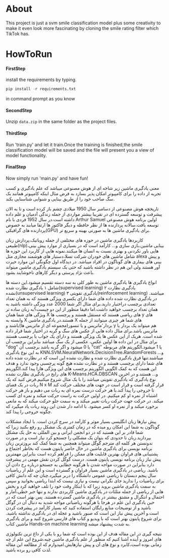 # About
This project is just a svm smile classification model plus some creativity to make it even look more fascinating by cloning the smile rating filter which TikTok has.

# HowToRun
#### FirstStep
install the requirements by typing.
```python
pip install -r requirements.txt 
```
in command prompt as you know
#### SecondStep
Unzip `data.zip` in the same folder as the project files.
#### ThirdStep
Run 'train.py' and let it train.Once the training is finished,the smile classification model will be saved and the file will present you a view of model functionality.
#### FinalStep
Now simply run 'main.py' and have fun!

معنی
یادگیری ماشین زیر شاخه ای از هوش مصنوعی میباشد که علم یادگیری و کسب تجربه از داده را برای کامپیوتر امکان پذیر بسازد به فرض مثال اینکه کامپیوتر همانند یک سگ صاحب خود را از طریق بینایی و شنوایی شناسنایی بکند.


تاریخچه
هوش مصنوعی از دسامبر سال 1950 میلادی چشم باز کرده است و تا به الان پیشرفت و توسعه گسترده ای در تقریبا بیشتر مواردی از جمله زندگی آدمیان و علم داده داشته است.در سال 1952 فردی با نام Arthur Samuel اولین برنامه هوش مصنوعی توسعه یافت.سالانه پردازنده ها از نظر حافظه و دیگر فاکتور ها ارتقا میابند به خصوص پردازنده های گرافیکی(GPU) برای یادگیری ماشین ها به صورتی بهینه و سریع تر.

کاربردها
یادگیری ماشین در حوزه های مختلفی از جمله روباتیک،پردازش زبان طبیعی(nlp)،بینایی ماشین،بازی سازی و... کارآمد است که در بسیاری از موارد پیش بینی هایی باور نکردنی و بهتری نسبت به انسان ها میکنند.نمونه هایی از کاربرد این حوزه ها شامل ماشین های خودران شرکت تسلا،دستیار های هوشمند مجازی مثل alexa و پیش بینی های بیماری های گوناگون در افراد میباشد.
در دیدگاه اول چگونگی این موارد حیرت آور هستند ولی این هم در نظر داشته باشید که حتی یک سیستم یادگیری ماشین میتواند باعث نژاد پرستی و دیگر کارهای ناخوشایند بشود.


انواع یادگیری ها
یادگیری ماشین به طور کلی به سه دسته تقسیم میشود.این دسته ها شامل
۱ یادگیری نظارت شده(supervised learning)
۲ یادگیری نظارت نشده(unsupervised learning)
۳ یادگیری تقویتی(reinforcement learning)
میباشند.
در یادگیری نظارت شده داده های شما دارای یکسری ویژگی هستند که به همان تعداد تعدادی برچسب دراختیار دارید.برای مثال اگر شما 2000 عدد ویژگی داشته باشید به همان تعداد برچسب خواهید داشت.اما دقیقا منظور از این دو چیست؟به زبان ساده تر ویژگی های شما همان X های ریاضی هستند که مستقل هستند و پرچسب ها y های وابسته به X هستند.در یادگیری ماشین X های شما هر چیزی میتوانند از جمله بردار٬ماتریس و یا تنسور(مجموعه ای از ماتریس ها)باشند و y هم میتواند یک بردار یا ماتریس باشد.برای مثال داده هایی از عکس های سگ و گربه در اختیار شما قرار داده شده است. هریک از این عکس ها یک ویژگی هستند و دارای یک جواب یا برچسب هستند برای مثال در این داده ها اولین عکس، عکسی از یک سگ میباشد بنابراین برچسب آن "dog" یا 0 میشود و اگر گربه باشد برچسب آن "cat" یا 1 میشود.الگوریتم های مربوطه به این نوع یادگیری KNN،SVM،NeuralNetwork،DecisionTree،RandomForests و... میباشند.تنها فرق یادگیری نظارت شده و نظارت نشده این است که در نظارت شده داده های شما دارای برچسب هستند و در نظارت نشده هیچ گونه پرچسبی وجود ندارد و هدف این هست که به کمک الگویی الگوریتم برچسب های این ویژگی هارا پیدا کند.الگوریتم های رایج در یادگیری نظارت نشده K-Means،HCA،DBSCAN و... هستند.و در اخرین نوع یادگیری که یادگیری تقویتی میباشد را با یک مثال شروع میکنیم.فرض کنید که یک ربات در یک فضای N x M قرار گرفته است و قرار است در جهت های مختلف حرکت کند تا خروجی را پیدا کند.با هر حرکت درست نمره ای به ربات می دهیم و باز هر حرکت اشتباه از نمره او کم میکنیم. در اولین حرکت به راست حرکت میکند و نمره ای کسب میکند. در حرکت جهت حرکت ربات تغییر میکند و به سمت جلو حرکت میکند که به مانعی برخورد میکند و از نمره او کسر میشود. با ادامه دار شدن این روند ربات یاد میگیرد که چگونه خروجی را پیدا کند.

پیش نیازها
زبان انگلیسی بسیار موثر و کارآمد در سرچ کردن است. با ایجاد مشکلات گوناگون به شما این امکان رو میده که در زمان کمتری یک مشکل رو رفع بکنید زیرا که شما قادر بر این هستید که در دو انجمن ایرانی و بین المللی به حل یک مشکل بپردازید.زبان تا حدودی که بتوان یک مشکلی را جستجو کرد نیاز است و در صورت ندونستن هر کلمه ای مترجم گوگل میتواند همچنین به شما کمک کند
بروزترین زبان برنامه نویسی برای یادگیری ماشین در حال حاضر پایتون هست که بخاطر اجتماع و پشتیبانی های فراوان بهترین قابلیت های ممکن را فراهم کرده است بنابراین مهمترین پیش نیاز زبان برنامه نویسی پایتون هست.
درست گوگل کردن نقش مهمی در پیشرفت دارد بنابراین در صورت مواجه شدن با هرگونه خطایی به جستجو درباره رخ دادن آن باشید. 
ریاضی در یادگیری ماشین بسیار فراوان و گسترده است و این علم از ریاضیات سال پنجم دبستان تا ریاضی عمومی دانشگاه را دربر میگیرد.چنان چه که دانش کافی برای ریاضیات را ندارید جای نگرانی نیست و نیازی نیست که ابتدا ریاضی بخوانید و سپس به سمت یادگیری ماشین بروید زیرا که با اینکار وقت خود را تلف خواهید کرد و  بخش هایی از ریاضی از جمله مثلثات در یادگیری ماشین کاربردی ندارند و تنها جبر خطی،آمار و احتمال و انتگرال و مشتق بیشتر در یادگیری ماشین گسترده هستند. پس بهتر است که در حین یادگیری این علم در هرجا با هرگونه ریاضیاتی مواجه شدید به دنبال آن در گوگل باشید و از توضیحات منابع رایگان استفاده کنید که بسیار کارآمد در پیشرفت کردن است.و آخرین پیش نیاز این است که صبور باشید و عجله ای در یادگیری نداشته باشید.
برای شروع پایتون بهتر است که با ویدیو و کتاب های فارسی شروع کنید و برای یادگیری ماشین کتاب Hands-on machine learning به شدت پیشنهاد میشه.


نتیجه گیری
در این مقاله هدف از این بوده است که شما رو با یکی از داغ ترین تکنولوژی های امروز و آینده آشنا کنیم که منظور از علم یادگیری ماشین چیه،شروع این علم از چه زمانی بوده است،کابرد و نوع های آن و پیش نیازهایش.امیدوارم که از مطالعه این مقاله لذت کافی رو برده باشید.
